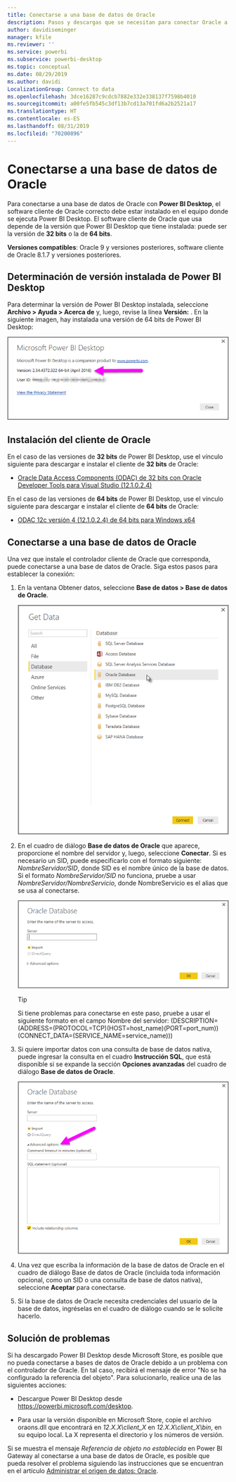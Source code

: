 ```yaml
---
title: Conectarse a una base de datos de Oracle
description: Pasos y descargas que se necesitan para conectar Oracle a Power BI Desktop
author: davidiseminger
manager: kfile
ms.reviewer: ''
ms.service: powerbi
ms.subservice: powerbi-desktop
ms.topic: conceptual
ms.date: 08/29/2019
ms.author: davidi
LocalizationGroup: Connect to data
ms.openlocfilehash: 3dce16287c9cdcb7882e332e338137f7598b4010
ms.sourcegitcommit: a00fe5fb545c3df13b7cd13a701fd6a2b2521a17
ms.translationtype: HT
ms.contentlocale: es-ES
ms.lasthandoff: 08/31/2019
ms.locfileid: "70200896"
---
```

# <a name="connect-to-an-oracle-database"></a>Conectarse a una base de datos de Oracle
Para conectarse a una base de datos de Oracle con **Power BI Desktop**, el software cliente de Oracle correcto debe estar instalado en el equipo donde se ejecuta Power BI Desktop. El software cliente de Oracle que usa depende de la versión que Power BI Desktop que tiene instalada: puede ser la versión de **32 bits** o la de **64 bits**.

**Versiones compatibles**: Oracle 9 y versiones posteriores, software cliente de Oracle 8.1.7 y versiones posteriores.

## <a name="determining-which-version-of-power-bi-desktop-is-installed"></a>Determinación de versión instalada de Power BI Desktop
Para determinar la versión de Power BI Desktop instalada, seleccione **Archivo > Ayuda > Acerca de** y, luego, revise la línea **Versión:** . En la siguiente imagen, hay instalada una versión de 64 bits de Power BI Desktop:

![](media/desktop-connect-oracle-database/connect-oracle-database_1.png)

## <a name="installing-the-oracle-client"></a>Instalación del cliente de Oracle
En el caso de las versiones de **32 bits** de Power BI Desktop, use el vínculo siguiente para descargar e instalar el cliente de **32 bits** de Oracle:

* [Oracle Data Access Components (ODAC) de 32 bits con Oracle Developer Tools para Visual Studio (12.1.0.2.4)](http://www.oracle.com/technetwork/topics/dotnet/utilsoft-086879.html)

En el caso de las versiones de **64 bits** de Power BI Desktop, use el vínculo siguiente para descargar e instalar el cliente de **64 bits** de Oracle:

* [ODAC 12c versión 4 (12.1.0.2.4) de 64 bits para Windows x64](http://www.oracle.com/technetwork/database/windows/downloads/index-090165.html)

## <a name="connect-to-an-oracle-database"></a>Conectarse a una base de datos de Oracle
Una vez que instale el controlador cliente de Oracle que corresponda, puede conectarse a una base de datos de Oracle. Siga estos pasos para establecer la conexión:

1. En la ventana Obtener datos, seleccione **Base de datos > Base de datos de Oracle**.
   
   ![](media/desktop-connect-oracle-database/connect-oracle-database_2.png)
2. En el cuadro de diálogo **Base de datos de Oracle** que aparece, proporcione el nombre del servidor y, luego, seleccione **Conectar**. Si es necesario un SID, puede especificarlo con el formato siguiente: *NombreServidor/SID*, donde SID es el nombre único de la base de datos. Si el formato *NombreServidor/SID* no funciona, pruebe a usar *NombreServidor/NombreServicio*, donde NombreServicio es el alias que se usa al conectarse.


   ![](media/desktop-connect-oracle-database/connect-oracle-database_3.png)

   > [!TIP]
   > Si tiene problemas para conectarse en este paso, pruebe a usar el siguiente formato en el campo Nombre del servidor: (DESCRIPTION=(ADDRESS=(PROTOCOL=TCP)(HOST=host_name)(PORT=port_num))(CONNECT_DATA=(SERVICE_NAME=service_name)))
   
3. Si quiere importar datos con una consulta de base de datos nativa, puede ingresar la consulta en el cuadro **Instrucción SQL**, que está disponible si se expande la sección **Opciones avanzadas** del cuadro de diálogo **Base de datos de Oracle**.
   
   ![](media/desktop-connect-oracle-database/connect-oracle-database_4.png)
4. Una vez que escriba la información de la base de datos de Oracle en el cuadro de diálogo Base de datos de Oracle (incluida toda información opcional, como un SID o una consulta de base de datos nativa), seleccione **Aceptar** para conectarse.
5. Si la base de datos de Oracle necesita credenciales del usuario de la base de datos, ingréselas en el cuadro de diálogo cuando se le solicite hacerlo.


## <a name="troubleshooting"></a>Solución de problemas

Si ha descargado Power BI Desktop desde Microsoft Store, es posible que no pueda conectarse a bases de datos de Oracle debido a un problema con el controlador de Oracle. En tal caso, recibirá el mensaje de error "No se ha configurado la referencia del objeto". Para solucionarlo, realice una de las siguientes acciones:

* Descargue Power BI Desktop desde https://powerbi.microsoft.com/desktop.

* Para usar la versión disponible en Microsoft Store, copie el archivo oraons.dll que encontrará en _12.X.X\client_X_ en _12.X.X\client_X\bin_, en su equipo local. La X representa el directorio y los números de versión.

Si se muestra el mensaje *Referencia de objeto no establecida* en Power BI Gateway al conectarse a una base de datos de Oracle, es posible que pueda resolver el problema siguiendo las instrucciones que se encuentran en el artículo [Administrar el origen de datos: Oracle](service-gateway-onprem-manage-oracle.md).
